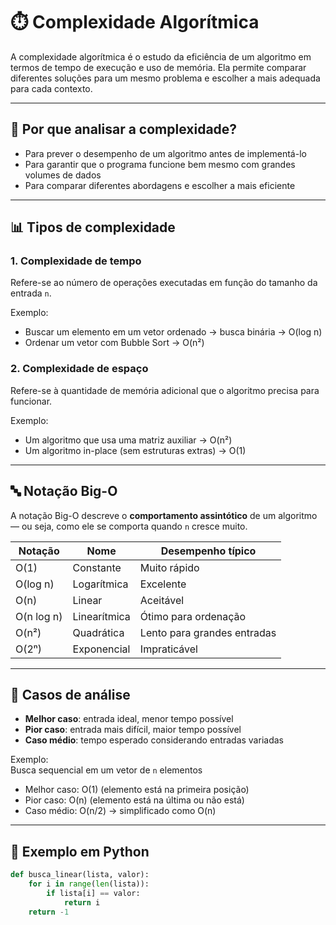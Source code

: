 
# ⏱️ Complexidade Algorítmica

A complexidade algorítmica é o estudo da eficiência de um algoritmo em termos de tempo de execução e uso de memória. Ela permite comparar diferentes soluções para um mesmo problema e escolher a mais adequada para cada contexto.

---

## 🧠 Por que analisar a complexidade?

- Para prever o desempenho de um algoritmo antes de implementá-lo
- Para garantir que o programa funcione bem mesmo com grandes volumes de dados
- Para comparar diferentes abordagens e escolher a mais eficiente

---

## 📊 Tipos de complexidade

### 1. **Complexidade de tempo**
Refere-se ao número de operações executadas em função do tamanho da entrada `n`.

Exemplo:
- Buscar um elemento em um vetor ordenado → busca binária → O(log n)
- Ordenar um vetor com Bubble Sort → O(n²)

### 2. **Complexidade de espaço**
Refere-se à quantidade de memória adicional que o algoritmo precisa para funcionar.

Exemplo:
- Um algoritmo que usa uma matriz auxiliar → O(n²)
- Um algoritmo in-place (sem estruturas extras) → O(1)

---

## 🔤 Notação Big-O

A notação Big-O descreve o **comportamento assintótico** de um algoritmo — ou seja, como ele se comporta quando `n` cresce muito.

| Notação | Nome               | Desempenho típico |
|---------|--------------------|-------------------|
| O(1)    | Constante          | Muito rápido      |
| O(log n)| Logarítmica        | Excelente         |
| O(n)    | Linear             | Aceitável         |
| O(n log n)| Linearítmica     | Ótimo para ordenação |
| O(n²)   | Quadrática         | Lento para grandes entradas |
| O(2ⁿ)   | Exponencial        | Impraticável      |

---

## 🧪 Casos de análise

- **Melhor caso**: entrada ideal, menor tempo possível
- **Pior caso**: entrada mais difícil, maior tempo possível
- **Caso médio**: tempo esperado considerando entradas variadas

Exemplo:  
Busca sequencial em um vetor de `n` elementos  
- Melhor caso: O(1) (elemento está na primeira posição)  
- Pior caso: O(n) (elemento está na última ou não está)  
- Caso médio: O(n/2) → simplificado como O(n)

---

## 📌 Exemplo em Python

```python
def busca_linear(lista, valor):
    for i in range(len(lista)):
        if lista[i] == valor:
            return i
    return -1
